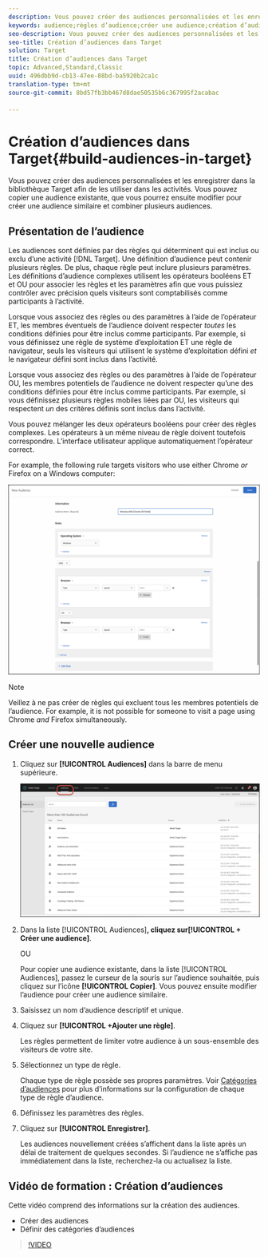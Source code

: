 ```yaml
---
description: Vous pouvez créer des audiences personnalisées et les enregistrer dans la bibliothèque Target afin de les utiliser dans les activités. Vous pouvez copier une audience existante, que vous pourrez ensuite modifier pour créer une audience similaire et combiner plusieurs audiences.
keywords: audience;règles d’audience;créer une audience;création d’audience
seo-description: Vous pouvez créer des audiences personnalisées et les enregistrer dans la bibliothèque Target afin de les utiliser dans les activités. Vous pouvez copier une audience existante, que vous pourrez ensuite modifier pour créer une audience similaire et combiner plusieurs audiences.
seo-title: Création d’audiences dans Target
solution: Target
title: Création d’audiences dans Target
topic: Advanced,Standard,Classic
uuid: 496dbb9d-cb13-47ee-88bd-ba5920b2ca1c
translation-type: tm+mt
source-git-commit: 8bd57fb3bb467d8dae50535b6c367995f2acabac

---
```



# Création d’audiences dans Target{#build-audiences-in-target}

Vous pouvez créer des audiences personnalisées et les enregistrer dans la bibliothèque Target afin de les utiliser dans les activités. Vous pouvez copier une audience existante, que vous pourrez ensuite modifier pour créer une audience similaire et combiner plusieurs audiences.

## Présentation de l’audience

Les audiences sont définies par des règles qui déterminent qui est inclus ou exclu d’une activité [!DNL Target]. Une définition d’audience peut contenir plusieurs règles. De plus, chaque règle peut inclure plusieurs paramètres. Les définitions d’audience complexes utilisent les opérateurs booléens ET et OU pour associer les règles et les paramètres afin que vous puissiez contrôler avec précision quels visiteurs sont comptabilisés comme participants à l’activité.

Lorsque vous associez des règles ou des paramètres à l’aide de l’opérateur ET, les membres éventuels de l’audience doivent respecter *toutes* les conditions définies pour être inclus comme participants. Par exemple, si vous définissez une règle de système d’exploitation ET une règle de navigateur, seuls les visiteurs qui utilisent le système d’exploitation défini *et* le navigateur défini sont inclus dans l’activité.

Lorsque vous associez des règles ou des paramètres à l’aide de l’opérateur OU, les membres potentiels de l’audience ne doivent respecter qu’une des conditions définies pour être inclus comme participants. Par exemple, si vous définissez plusieurs règles mobiles liées par OU, les visiteurs qui respectent *un* des critères définis sont inclus dans l’activité.

Vous pouvez mélanger les deux opérateurs booléens pour créer des règles complexes. Les opérateurs à un même niveau de règle doivent toutefois correspondre. L’interface utilisateur applique automatiquement l’opérateur correct.

For example, the following rule targets visitors who use either Chrome *or* Firefox on a Windows computer:

![Créer une audience](assets/audience_create.png)

>[!NOTE]
>
>Veillez à ne pas créer de règles qui excluent tous les membres potentiels de l’audience. For example, it is not possible for someone to visit a page using Chrome *and* Firefox simultaneously.

## Créer une nouvelle audience

1. Cliquez sur **[!UICONTROL Audiences]** dans la barre de menu supérieure.

   ![](assets/audiences_list.png)

1. Dans la liste [!UICONTROL Audiences]**, cliquez sur[!UICONTROL + Créer une audience]**.

   OU

   Pour copier une audience existante, dans la liste [!UICONTROL Audiences], passez le curseur de la souris sur l’audience souhaitée, puis cliquez sur l’icône **[!UICONTROL Copier]**. Vous pouvez ensuite modifier l’audience pour créer une audience similaire.

1. Saisissez un nom d’audience descriptif et unique.
1. Cliquez sur **[!UICONTROL +Ajouter une règle]**.

   Les règles permettent de limiter votre audience à un sous-ensemble des visiteurs de votre site.
1. Sélectionnez un type de règle.

   Chaque type de règle possède ses propres paramètres. Voir [Catégories d’audiences](../../c-target/c-audiences/c-target-rules/target-rules.md#concept_E3A77E42F1644503A829B5107B20880D) pour plus d’informations sur la configuration de chaque type de règle d’audience.
1. Définissez les paramètres des règles.
1. Cliquez sur **[!UICONTROL Enregistrer]**.

   Les audiences nouvellement créées s’affichent dans la liste après un délai de traitement de quelques secondes. Si l’audience ne s’affiche pas immédiatement dans la liste, recherchez-la ou actualisez la liste.

## Vidéo de formation : Création d’audiences

Cette vidéo comprend des informations sur la création des audiences.

* Créer des audiences
* Définir des catégories d’audiences

>[!VIDEO](https://video.tv.adobe.com/v/17392?captions=fre_fr)